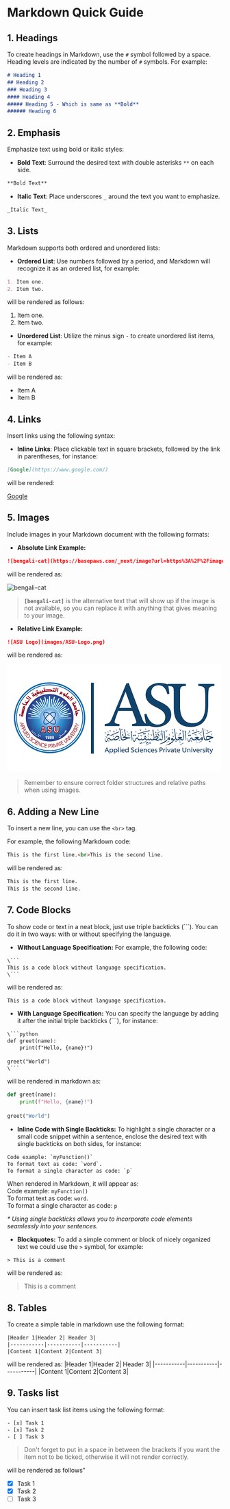 
# Markdown Quick Guide

## 1. Headings

To create headings in Markdown, use the `#` symbol followed by a space. Heading levels are indicated by the number of `#` symbols. For example:

```markdown
# Heading 1
## Heading 2
### Heading 3
#### Heading 4
##### Heading 5 - Which is same as **Bold**
###### Heading 6
```

## 2. Emphasis
Emphasize text using bold or italic styles:
- **Bold Text**: Surround the desired text with double asterisks `**` on each side.
```markdown
**Bold Text**
```
- **Italic Text**: Place underscores `_` around the text you want to emphasize.
```markdown
_Italic Text_
```
## 3. Lists
Markdown supports both ordered and unordered lists:
- **Ordered List**: Use numbers followed by a period, and Markdown will recognize it as an ordered list, for example:
```markdown
1. Item one.
2. Item two.
```
will be rendered as follows:
1. Item one.
2. Item two.
- **Unordered List**: Utilize the minus sign `-` to create unordered list items, for example:
```markdown
- Item A
- Item B
```

will be rendered as:
- Item A
- Item B

## 4. Links
Insert links using the following syntax:
- **Inline Links**: Place clickable text in square brackets, followed by the link in parentheses, for instance:
```markdown
[Google](https://www.google.com/)
```
will be rendered:

[Google](https://www.google.com/)

## 5. Images
Include images in your Markdown document with the following formats:
- **Absolute Link Example:**
```markdown
![bengali-cat](https://basepaws.com/_next/image?url=https%3A%2F%2Fimages.ctfassets.net%2F7hqiona4456t%2F3Ks1FXaeWtNa8yHErHzQfA%2F592ee709464f16de0bae5d62f642142a%2Fbengal_cat__1_.jpg&w=640&q=75)
```
will be rendered as:

![bengali-cat](https://basepaws.com/_next/image?url=https%3A%2F%2Fimages.ctfassets.net%2F7hqiona4456t%2F3Ks1FXaeWtNa8yHErHzQfA%2F592ee709464f16de0bae5d62f642142a%2Fbengal_cat__1_.jpg&w=640&q=75)

>**`[bengali-cat]`** is the alternative text that will show up if the image is not available, so you can replace it with anything that gives meaning to your image.

- **Relative Link Example:**
```markdown
![ASU Logo](images/ASU-Logo.png)
```
will be rendered as:

![ASU Logo](images/ASU-Logo.png)

>Remember to ensure correct folder structures and relative paths when using images.

## 6. Adding a New Line
To insert a new line, you can use the `<br>` tag.

For example, the following Markdown code:
```markdown
This is the first line.<br>This is the second line.
```
will be rendered as:
```markdown
This is the first line.
This is the second line.
```

## 7. Code Blocks

To show code or text in a neat block, just use triple backticks (```). You can do it in two ways: with or without specifying the language.

- **Without Language Specification:**
For example, the following code:

```
\```
This is a code block without language specification.
\```
```
will be rendered as:
```
This is a code block without language specification.
```
- **With Language Specification:**
You can specify the language by adding it after the initial triple backticks (```), for instance:

```
\```python
def greet(name):
    print(f"Hello, {name}!")

greet("World")
\```
```
will be rendered in markdown as:
```python
def greet(name):
    print(f"Hello, {name}!")

greet("World")
```

- **Inline Code with Single Backticks:**
To highlight a single character or a small code snippet within a sentence, enclose the desired text with single backticks on both sides, for instance:
```
Code example: `myFunction()`
To format text as code: `word`.
To format a single character as code: `p`
```
When rendered in Markdown, it will appear as:<br>
Code example: `myFunction()`<br>
To format text as code: `word`.<br>
To format a single character as code: `p`

_* Using single backticks allows you to incorporate code elements seamlessly into your sentences._

- **Blockquotes:**
To add a simple comment or block of nicely organized text we could use the `>` symbol, for example:
```
> This is a comment
```
will be rendered as:
> This is a comment

## 8. Tables
To create a simple table in markdown use the following format:

```
|Header 1|Header 2| Header 3|
|-----------|-----------|-----------|
|Content 1|Content 2|Content 3|
```
will be rendered as:
|Header 1|Header 2| Header 3|
|-----------|-----------|-----------|
|Content 1|Content 2|Content 3|

## 9. Tasks list
You can insert task list items using the following format:
```
- [x] Task 1
- [x] Task 2
- [ ] Task 3
```
>Don't forget to put in a space in between the brackets if you want the item not to be ticked, otherwise it will not render correctly.

will be rendered as follows"
- [x] Task 1
- [x] Task 2
- [ ]  Task 3
